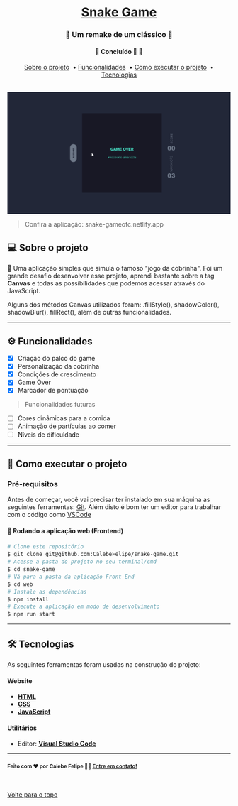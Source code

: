 

<h1 align="center">
     <a href="#" alt="jogo da cobrinha"> Snake Game </a>
</h1>

<h3 align="center">
    🐍 Um remake de um clássico 🐍
</h3>

<h4 align="center">
	🚧 Concluído 🚀 🚧
</h4>


<p align="center">
  <a href="#-sobre-o-projeto">Sobre o projeto</a>&nbsp; •
  <a href="#-funcionalidades">Funcionalidades</a>&nbsp; •
  <a href="#-como-executar-o-projeto">Como executar o projeto</a>&nbsp; •
  <a href="#-tecnologias">Tecnologias</a> 
</p>
<br />
<img align="center" src="images/play.gif" alt="animação da interação com página"> 

> Confira a aplicação: snake-gameofc.netlify.app <br>

## 💻 Sobre o projeto

🐍 Uma aplicação simples que simula o famoso "jogo da cobrinha". Foi um grande desafio desenvolver esse projeto, aprendi bastante sobre a tag <strong>Canvas</strong> e todas as possibilidades que podemos acessar através do JavaScript. 

  Alguns dos métodos Canvas utilizados foram: .fillStyle(), shadowColor(), shadowBlur(), fillRect(), além de outras funcionalidades.

---

## ⚙️ Funcionalidades

- [x] Criação do palco do game
- [x] Personalização da cobrinha
- [x] Condições de crescimento
- [x] Game Over
- [x] Marcador de pontuação

> Funcionalidades futuras

- [ ] Cores dinâmicas para a comida
- [ ] Animação de partículas ao comer 
- [ ] Níveis de dificuldade

---

## 🚀 Como executar o projeto

### Pré-requisitos

Antes de começar, você vai precisar ter instalado em sua máquina as seguintes ferramentas:
[Git](https://git-scm.com). 
Além disto é bom ter um editor para trabalhar com o código como [VSCode](https://code.visualstudio.com/)


#### 🧭 Rodando a aplicação web (Frontend)

```bash
# Clone este repositório
$ git clone git@github.com:CalebeFelipe/snake-game.git
# Acesse a pasta do projeto no seu terminal/cmd
$ cd snake-game
# Vá para a pasta da aplicação Front End
$ cd web
# Instale as dependências
$ npm install
# Execute a aplicação em modo de desenvolvimento
$ npm run start
```
---

## 🛠 Tecnologias

As seguintes ferramentas foram usadas na construção do projeto:

#### **Website**  

-   **[HTML](https://developer.mozilla.org/pt-BR/docs/Web/HTML)**
-   **[CSS](https://developer.mozilla.org/pt-BR/docs/Web/CSS)**
-   **[JavaScript](https://developer.mozilla.org/pt-BR/docs/Web/JavaScript)**   

#### **Utilitários**

-   Editor:  **[Visual Studio Code](https://code.visualstudio.com/)**  

---

 <sub><b>Feito com ❤️ por Calebe Felipe 👋🏽 [Entre em contato!](https://www.linkedin.com/in/calebe-felipe-alves-freitas-780b9615a/)</b></sub><br><br>
 
 <br />
 <a href="#top">Volte para o topo</a>



 